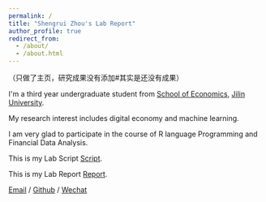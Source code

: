```yaml
---
permalink: /
title: "Shengrui Zhou's Lab Report"
author_profile: true
redirect_from: 
  - /about/
  - /about.html
---
```

（只做了主页，研究成果没有添加#其实是还没有成果）

I'm a third year undergraduate student from [School of Economics](https://jjxy.jlu.edu.cn/), [Jilin University](https://www.jlu.edu.cn/). 

My research interest includes digital economy and machine learning.

I am very glad to participate in the course of R language Programming and Financial Data Analysis. 

This is my Lab Script [Script](../files/Exercise_1.R).

This is my Lab Report [Report](../files/Lab_Report.pdf).

[Email](mailto:zhousr2421@mails.jlu.edu.cn) / [Github](https://github.com/SR6688) / [Wechat](../images/wechat.jpg)
